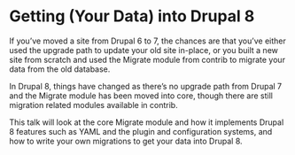 # Getting (Your Data) into Drupal 8

If you’ve moved a site from Drupal 6 to 7, the chances are that you’ve either used the upgrade path to update your old site in-place, or you built a new site from scratch and used the Migrate module from contrib to migrate your data from the old database.

In Drupal 8, things have changed as there’s no upgrade path from Drupal 7 and the Migrate module has been moved into core, though there are still migration related modules available in contrib.

This talk will look at the core Migrate module and how it implements Drupal 8 features such as YAML and the plugin and configuration systems, and how to write your own migrations to get your data into Drupal 8.
